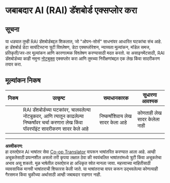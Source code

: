 <!--
CO_OP_TRANSLATOR_METADATA:
{
  "original_hash": "91c6a180ef08e20cc15acfd2d6d6e164",
  "translation_date": "2025-08-29T17:29:35+00:00",
  "source_file": "9-Real-World/2-Debugging-ML-Models/assignment.md",
  "language_code": "mr"
}
-->
# जबाबदार AI (RAI) डॅशबोर्ड एक्सप्लोर करा

## सूचना

या धड्यात तुम्ही RAI डॅशबोर्डबद्दल शिकलात, जो "ओपन-सोर्स" साधनांवर आधारित घटकांचा संच आहे. हा डॅशबोर्ड डेटा सायंटिस्टना त्रुटी विश्लेषण, डेटा एक्सप्लोरेशन, न्याय्यता मूल्यांकन, मॉडेल समज, प्रतिकृती/जर-तर मूल्यांकन आणि कारणात्मक विश्लेषण करण्यासाठी मदत करतो. या असाइनमेंटसाठी, RAI डॅशबोर्डच्या काही नमुना [नोटबुक्स](https://github.com/Azure/RAI-vNext-Preview/tree/main/examples/notebooks) एक्सप्लोर करा आणि तुमच्या निरीक्षणांबद्दल एक लेख किंवा सादरीकरण तयार करा.

## मूल्यांकन निकष

| निकष | उत्कृष्ट | समाधानकारक | सुधारणा आवश्यक |
| -------- | --------- | -------- | ----------------- |
|          | RAI डॅशबोर्डच्या घटकांवर, चालवलेल्या नोटबुकवर, आणि त्यातून काढलेल्या निष्कर्षांवर चर्चा करणारा लेख किंवा पॉवरपॉइंट सादरीकरण सादर केले आहे | निष्कर्षांशिवाय लेख सादर केला आहे | कोणताही लेख सादर केलेला नाही |

---

**अस्वीकरण**:  
हा दस्तऐवज AI भाषांतर सेवा [Co-op Translator](https://github.com/Azure/co-op-translator) वापरून भाषांतरित करण्यात आला आहे. आम्ही अचूकतेसाठी प्रयत्नशील असलो तरी कृपया लक्षात ठेवा की स्वयंचलित भाषांतरांमध्ये त्रुटी किंवा अचूकतेचा अभाव असू शकतो. मूळ भाषेतील दस्तऐवज हा अधिकृत स्रोत मानला जावा. महत्त्वाच्या माहितीसाठी व्यावसायिक मानवी भाषांतराची शिफारस केली जाते. या भाषांतराचा वापर करून उद्भवलेल्या कोणत्याही गैरसमज किंवा चुकीच्या अर्थासाठी आम्ही जबाबदार राहणार नाही.